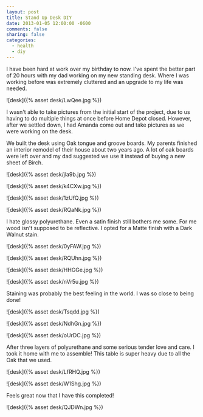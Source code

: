 ```yaml
---
layout: post
title: Stand Up Desk DIY
date: 2013-01-05 12:00:00 -0600
comments: false
sharing: false
categories:
  - health
  - diy
---
```


I have been hard at work over my birthday to now. I've spent the better part of
20 hours with my dad working on my new standing desk. Where I was working before
was extremely cluttered and an upgrade to my life was needed.

![desk]({% asset desk/LwQee.jpg %})

I wasn't able to take pictures from the initial start of the project, due to us
having to do multiple things at once before Home Depot closed. However, after we
settled down, I had Amanda come out and take pictures as we were working on the
desk.

We built the desk using Oak tongue and groove boards. My parents finished an
interior remodel of their house about two years ago. A lot of oak boards were
left over and my dad suggested we use it instead of buying a new sheet of Birch.

![desk]({% asset desk/jla9b.jpg %})

![desk]({% asset desk/k4CXw.jpg %})

![desk]({% asset desk/1zUfQ.jpg %})

![desk]({% asset desk/RQaNk.jpg %})

I hate glossy polyurethane. Even a satin finish still bothers me some. For me
wood isn't supposed to be reflective. I opted for a Matte finish with a Dark
Walnut stain.

![desk]({% asset desk/0yFAW.jpg %})

![desk]({% asset desk/RQUhn.jpg %})

![desk]({% asset desk/HHGGe.jpg %})

![desk]({% asset desk/nVr5u.jpg %})

Staining was probably the best feeling in the world. I was so close to being
done!

![desk]({% asset desk/Tsqdd.jpg %})

![desk]({% asset desk/NdhGn.jpg %})

![desk]({% asset desk/oUrDC.jpg %})

After three layers of polyurethane and some serious tender love and care. I took
it home with me to assemble! This table is super heavy due to all the Oak that
we used.

![desk]({% asset desk/LfRHQ.jpg %})

![desk]({% asset desk/W1Shg.jpg %})

Feels great now that I have this completed!

![desk]({% asset desk/QJDWn.jpg %})
